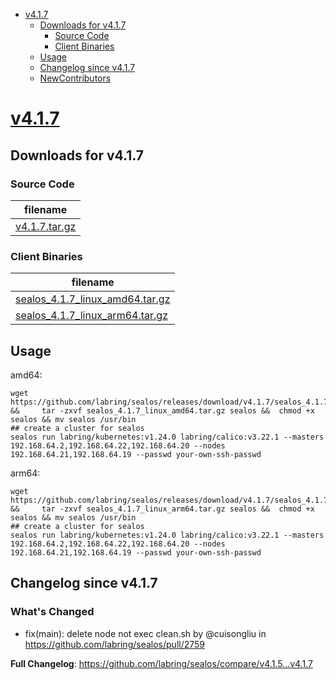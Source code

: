 - [v4.1.7](#v417)
  - [Downloads for v4.1.7](#downloads-for-v417)
    - [Source Code](#source-code)
    - [Client Binaries](#client-binaries)
  - [Usage](#usage)
  - [Changelog since v4.1.7](#changelog-since-)
  - [NewContributors](#new-contributors)


# [v4.1.7](https://github.com/labring/sealos/releases/tag/v4.1.7)

## Downloads for v4.1.7


### Source Code

filename |
-------- |
[v4.1.7.tar.gz](https://github.com/labring/sealos/archive/refs/tags/v4.1.7.tar.gz) |

### Client Binaries

filename |
-------- |
[sealos_4.1.7_linux_amd64.tar.gz](https://github.com/labring/sealos/releases/download/v4.1.7/sealos_4.1.7_linux_amd64.tar.gz) |
[sealos_4.1.7_linux_arm64.tar.gz](https://github.com/labring/sealos/releases/download/v4.1.7/sealos_4.1.7_linux_arm64.tar.gz) |

## Usage

amd64:

```shell
wget  https://github.com/labring/sealos/releases/download/v4.1.7/sealos_4.1.7_linux_amd64.tar.gz  &&     tar -zxvf sealos_4.1.7_linux_amd64.tar.gz sealos &&  chmod +x sealos && mv sealos /usr/bin
## create a cluster for sealos
sealos run labring/kubernetes:v1.24.0 labring/calico:v3.22.1 --masters 192.168.64.2,192.168.64.22,192.168.64.20 --nodes 192.168.64.21,192.168.64.19 --passwd your-own-ssh-passwd
```

arm64:

```shell
wget  https://github.com/labring/sealos/releases/download/v4.1.7/sealos_4.1.7_linux_arm64.tar.gz  &&     tar -zxvf sealos_4.1.7_linux_arm64.tar.gz sealos &&  chmod +x sealos && mv sealos /usr/bin
## create a cluster for sealos
sealos run labring/kubernetes:v1.24.0 labring/calico:v3.22.1 --masters 192.168.64.2,192.168.64.22,192.168.64.20 --nodes 192.168.64.21,192.168.64.19 --passwd your-own-ssh-passwd
```


## Changelog since v4.1.7

### What's Changed
* fix(main): delete node not exec clean.sh by @cuisongliu in https://github.com/labring/sealos/pull/2759


**Full Changelog**: https://github.com/labring/sealos/compare/v4.1.5...v4.1.7



